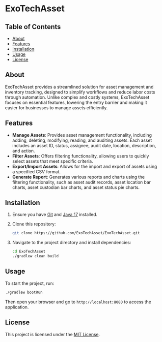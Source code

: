 # ExoTechAsset

## Table of Contents

- [About](#about)
- [Features](#features)
- [Installation](#installation)
- [Usage](#usage)
- [License](#license)

## About
ExoTechAsset provides a streamlined solution for asset management and inventory tracking, designed to simplify workflows and reduce labor costs through automation. Unlike complex and costly systems, ExoTechAsset focuses on essential features, lowering the entry barrier and making it easier for businesses to manage assets efficiently.

## Features

- **Manage Assets**: Provides asset management functionality, including adding, deleting, modifying, reading, and auditing assets. Each asset includes an asset ID, status, assignee, audit date, location, description, and action.
- **Filter Assets**: Offers filtering functionality, allowing users to quickly select assets that meet specific criteria.
- **Export/Import Assets**: Allows for the import and export of assets using a specified CSV format.
- **Generate Report**: Generates various reports and charts using the filtering functionality, such as asset audit records, asset location bar charts, asset custodian bar charts, and asset status pie charts.

## Installation

1. Ensure you have [Git](https://git-scm.com/) and [Java 17](https://www.oracle.com/java/technologies/javase/jdk17-archive-downloads.html) installed.
2. Clone this repository:

   ```bash
   git clone https://github.com/ExoTechAsset/ExoTechAsset.git
   ```

3. Navigate to the project directory and install dependencies:

   ```bash
   cd ExoTechAsset
   ./gradlew clean build
   ```

## Usage

To start the project, run:

```bash
./gradlew bootRun
```

Then open your browser and go to `http://localhost:8080` to access the application.

## License

This project is licensed under the [MIT License](LICENSE).
